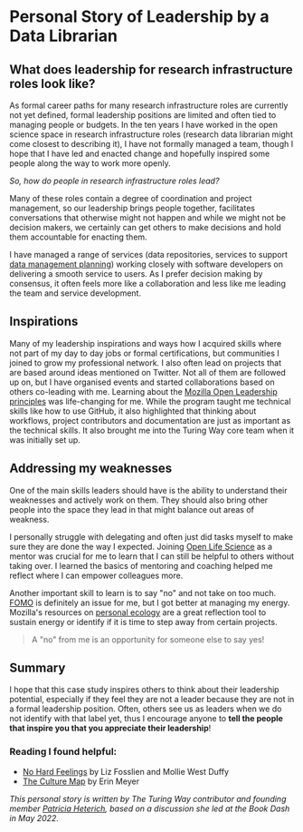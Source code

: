 # Personal Story of Leadership by a Data Librarian

## What does leadership for research infrastructure roles look like?

As formal career paths for many research infrastructure roles are currently not yet defined, formal leadership positions are limited and often tied to managing people or budgets.
In the ten years I have worked in the open science space in research infrastructure roles (research data librarian might come closest to describing it), I have not formally managed a team, though I hope that I have led and enacted change and hopefully inspired some people along the way to work more openly.

*So, how do people in research infrastructure roles lead?*

Many of these roles contain a degree of coordination and project management, so our leadership brings people together, facilitates conversations that otherwise might not happen and while we might not be decision makers, we certainly can get others to make decisions and hold them accountable for enacting them.

I have managed a range of services (data repositories, services to support [data management planning](https://book.the-turing-way.org/reproducible-research/rdm/rdm-dmp.html)) working closely with software developers on delivering a smooth service to users.
As I prefer decision making by consensus, it often feels more like a collaboration and less like me leading the team and service development. 


## Inspirations

Many of my leadership inspirations and ways how I acquired skills where not  part of my day to day jobs or formal certifications, but communities I joined to grow my professional network.
I also often lead on projects that are based around ideas mentioned on Twitter.
Not all of them are followed up on, but I have organised events and started collaborations based on others co-leading with me.
Learning about the [Mozilla Open Leadership principles](https://foundation.mozilla.org/en/initiatives/mozilla-open-leaders/) was life-changing for me. 
While the program taught me technical skills like how to use GitHub, it also highlighted that thinking about workflows, project contributors and documentation are just as important as the technical skills.
It also brought me into the Turing Way core team when it was initially set up. 

## Addressing my weaknesses
One of the main skills leaders should have is the ability to understand their weaknesses and actively work on them.
They should also bring other people into the space they lead in that might balance out areas of weakness.

I personally struggle with delegating and often just did tasks myself to make sure they are done the way I expected. 
Joining [Open Life Science](https://openlifesci.org/) as a mentor was crucial for me to learn that I can still be helpful to others without taking over. 
I learned the basics of mentoring and coaching helped me reflect where I can empower colleagues more.

Another important skill to learn is to say "no" and not take on too much. 
[FOMO](https://en.wikipedia.org/wiki/Fear_of_missing_out) is definitely an issue for me, but I got better at managing my energy. 
Mozilla's resources on [personal ecology](https://foundation.mozilla.org/en/blog/new-movement-building-home-community-calls/) are a great reflection tool to sustain energy or identify if it is time to step away from certain projects.

> A "no" from me is an opportunity for someone else to say yes!


## Summary

I hope that this case study inspires others to think about their leadership potential, especially if they feel they are not a leader because they are not in a formal leadership position.
Often, others see us as leaders when we do not identify with that label yet, thus I encourage anyone to **tell the people that inspire you that you appreciate their leadership**! 


### Reading I found helpful:

* [No Hard Feelings](https://www.lizandmollie.com/book/) by Liz Fosslien and Mollie West Duffy
* [The Culture Map](https://erinmeyer.com/books/the-culture-map/) by Erin Meyer

_This personal story is written by _The Turing Way_ contributor and founding member [Patricia Heterich](https://book.the-turing-way.org/afterword/contributors-record.html#patricia-herterich), based on a discussion she led at the Book Dash in May 2022._
